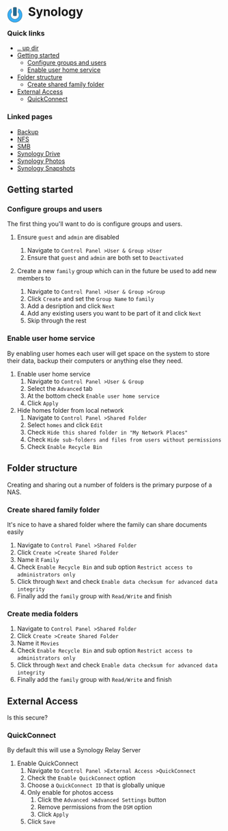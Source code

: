 # Synology <img style="margin: 6px 13px 0px 0px" align="left" src="../../data/images/logo_36x36.png" />

### Quick links
* [.. up dir](..)
* [Getting started](#getting-started)
  * [Configure groups and users](#configure-groups-and-users)
  * [Enable user home service](#enable-user-home-service)
* [Folder structure](#folder-structure)
  * [Create shared family folder](#create-shared-family-folder)
* [External Access](#external-access)
  * [QuickConnect](#quickconnect)

### Linked pages
* [Backup](backup/README.md)
* [NFS](nfs/README.md)
* [SMB](smb/README.md)
* [Synology Drive](drive/README.md)
* [Synology Photos](photos/README.md)
* [Synology Snapshots](snapshots/README.md)

## Getting started

### Configure groups and users
The first thing you'll want to do is configure groups and users.

1. Ensure `guest` and `admin` are disabled
   1. Navigate to `Control Panel >User & Group >User`
   2. Ensure that `guest` and `admin` are both set to `Deactivated`

2. Create a new `family` group which can in the future be used to add new members to
   1. Navigate to `Control Panel >User & Group >Group`
   2. Click `Create` and set the `Group Name` to `family`
   3. Add a desription and click `Next`
   4. Add any existing users you want to be part of it and click `Next`
   5. Skip through the rest

### Enable user home service
By enabling user homes each user will get space on the system to store their data, backup their 
computers or anything else they need.

1. Enable user home service
   1. Navigate to `Control Panel >User & Group`
   2. Select the `Advanced` tab
   3. At the bottom check `Enable user home service`
   4. Click `Apply`
2. Hide homes folder from local network
   1. Navigate to `Control Panel >Shared Folder`
   2. Select `homes` and click `Edit`
   3. Check `Hide this shared folder in "My Network Places"`
   4. Check `Hide sub-folders and files from users without permissions`
   5. Check `Enable Recycle Bin`

## Folder structure
Creating and sharing out a number of folders is the primary purpose of a NAS.

### Create shared family folder
It's nice to have a shared folder where the family can share documents easily

1. Navigate to `Control Panel >Shared Folder`
2. Click `Create >Create Shared Folder`
3. Name it `Family`
4. Check `Enable Recycle Bin` and sub option `Restrict access to administrators only`
5. Click through `Next` and check `Enable data checksum for advanced data integrity`
6. Finally add the `family` group with `Read/Write` and finish

### Create media folders
1. Navigate to `Control Panel >Shared Folder`
2. Click `Create >Create Shared Folder`
3. Name it `Movies`
4. Check `Enable Recycle Bin` and sub option `Restrict access to administrators only`
5. Click through `Next` and check `Enable data checksum for advanced data integrity`
6. Finally add the `family` group with `Read/Write` and finish

## External Access
Is this secure?

### QuickConnect
By default this will use a Synology Relay Server

1. Enable QuickConnect
   1. Navigate to `Control Panel >External Access >QuickConnect`
   2. Check the `Enable QuickConnect` option
   3. Choose a `QuickConnect ID` that is globally unique
   4. Only enable for photos access
      1. Click the `Advanced >Advanced Settings` button
      2. Remove permissions from the `DSM` option
      3. Click `Apply`
   5. Click `Save`
